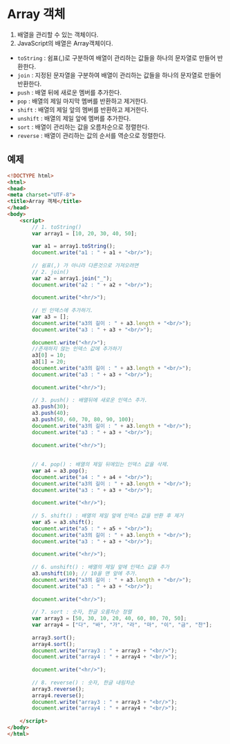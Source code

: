 # Array 객체

1. 배열을 관리할 수 있는 객체이다.
2. JavaScript의 배열은 Array객체이다.

- `toString` : 쉼표(,)로 구분하여 배열이 관리하는 값들을 하나의 문자열로 만들어 반환한다.
- `join` : 지정된 문자열을 구분하여 배열이 관리하는 값들을 하나의 문자열로 만들어 반환한다.
- `push` : 배열 뒤에 새로운 멤버를 추가한다.
- `pop` : 배열의 제일 마지막 멤버를 반환하고 제거한다.
- `shift` : 배열의 제일 앞의 멤버를 반환하고 제거한다.
- `unshift` : 배열의 제일 앞에 멤버를 추가한다.
- `sort` : 배열이 관리하는 값을 오름차순으로 정렬한다.
- `reverse` : 배열이 관리하는 값의 순서를 역순으로 정렬한다.

## 예제 

```html
<!DOCTYPE html>
<html>
<head>
<meta charset="UTF-8">
<title>Array 객체</title>
</head>
<body>
	<script>
		// 1. toString()
		var array1 = [10, 20, 30, 40, 50];
		
		var a1 = array1.toString();
		document.write("a1 : " + a1 + "<br/>");
		
		// 쉼표(,) 가 아니라 다른것으로 가져오려면
		// 2. join()
		var a2 = array1.join("_");
		document.write("a2 : " + a2 + "<br/>");
		
		document.write("<hr/>");
 
		// 빈 인덱스에 추가하기.
		var a3 = [];
		document.write("a3의 길이 : " + a3.length + "<br/>");
		document.write("a3 : " + a3 + "<br/>");
		
		document.write("<hr/>");
		//존재하지 않는 인덱스 값에 추가하기
		a3[0] = 10;
		a3[1] = 20;
		document.write("a3의 길이 : " + a3.length + "<br/>");
		document.write("a3 : " + a3 + "<br/>");
		
		document.write("<hr/>");
		
		// 3. push() : 배열뒤에 새로운 인덱스 추가.
		a3.push(30);
		a3.push(40);
		a3.push(50, 60, 70, 80, 90, 100);
		document.write("a3의 길이 : " + a3.length + "<br/>");
		document.write("a3 : " + a3 + "<br/>");
		
		document.write("<hr/>");
		
		
		// 4. pop() : 배열의 제일 뒤에있는 인덱스 값을 삭제.
		var a4 = a3.pop();
		document.write("a4 : " + a4 + "<br/>");
		document.write("a3의 길이 : " + a3.length + "<br/>");
		document.write("a3 : " + a3 + "<br/>");
		
		document.write("<hr/>");
		
		// 5. shift() : 배열의 제일 앞에 인덱스 값을 반환 후 제거
		var a5 = a3.shift();
		document.write("a5 : " + a5 + "<br/>");
		document.write("a3의 길이 : " + a3.length + "<br/>");
		document.write("a3 : " + a3 + "<br/>");
		
		document.write("<hr/>");
		
		// 6. unshift() : 배열의 제일 앞에 인덱스 값을 추가
		a3.unshift(10); // 10을 맨 앞에 추가.
		document.write("a3의 길이 : " + a3.length + "<br/>");
		document.write("a3 : " + a3 + "<br/>");
		
		document.write("<hr/>");
		
		// 7. sort : 숫자, 한글 오름차순 정렬
		var array3 = [50, 30, 10, 20, 40, 60, 80, 70, 50];
		var array4 = ["다", "바", "가", "라", "마", "이", "금", "찬"];
		
		array3.sort();
		array4.sort();
		document.write("array3 : " + array3 + "<br/>");
		document.write("array4 : " + array4 + "<br/>");
		
		document.write("<hr/>");
		
		// 8. reverse() : 숫자, 한글 내림차순
		array3.reverse();
		array4.reverse();
		document.write("array3 : " + array3 + "<br/>");
		document.write("array4 : " + array4 + "<br/>");
		
	</script>
</body>
</html>
```